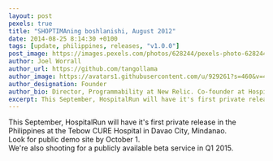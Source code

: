 ```yaml
---
layout: post
pexels: true
title: "SHOPTIMAning boshlanishi, August 2012"
date: 2014-08-25 8:14:30 +0100
tags: [update, philippines, releases, "v1.0.0"]
post_image: https://images.pexels.com/photos/628244/pexels-photo-628244.jpeg?auto=compress&cs=tinysrgb&dpr=2&h=750&w=1260
author: Joel Worrall
author_url: https://github.com/tangollama
author_image: https://avatars1.githubusercontent.com/u/929261?s=460&v=4
author_designation: Founder
author_bio: Director, Programmability at New Relic. Co-founder at HospitalRun. Teacher, charity guy, & accidental marketer. Throughout the Interwebs, I am @tangollama.
excerpt: This September, HospitalRun will have it's first private release in the Philippines at the Tebow CURE Hospital in Davao City, Mindanao.
---
```


<p>This September, HospitalRun will have it's first private release in the Philippines at the Tebow CURE Hospital in Davao City, Mindanao.
<br>
Look for public demo site by October 1.
<br>
We're also shooting for a publicly available beta service in Q1 2015.</p>
